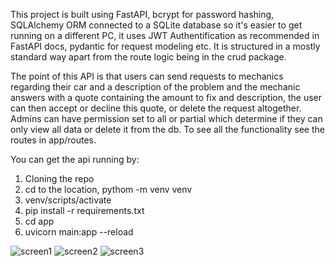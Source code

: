 This project is built using FastAPI, bcrypt for password hashing, SQLAlchemy ORM connected to a 
SQLite database so it's easier to get running on a different PC, it uses JWT Authentification as
recommended in FastAPI docs, pydantic for request modeling etc.
It is structured in a mostly standard way apart from the route logic being in the crud package.

The point of this API is that users can send requests to mechanics regarding their car and a description
of the problem and the mechanic answers with a quote containing the amount to fix and description,
the user can then accept or decline this quote, or delete the request altogether.
Admins can have permission set to all or partial which determine if they can only view all data 
or delete it from the db. To see all the functionality see the routes in app/routes.

You can get the api running by:
1. Cloning the repo
2. cd to the location, pythom -m venv venv
3. venv/scripts/activate
4. pip install -r requirements.txt
5. cd app
6. uvicorn main:app --reload


![screen1](https://github.com/BakirMehremic/FastAPI-Mechanic-quotes/assets/162918946/ab1a181f-630c-48e2-b8e4-981b9b4b7adf)
![screen2](https://github.com/BakirMehremic/FastAPI-Mechanic-quotes/assets/162918946/40b8ee62-6deb-481e-86bc-95239bfe1687)
![screen3](https://github.com/BakirMehremic/FastAPI-Mechanic-quotes/assets/162918946/8d63e319-c02e-4904-ac2c-71a02e7ed552)
